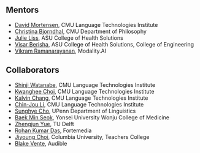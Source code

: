 ## Mentors
* [David Mortensen](https://www.cs.cmu.edu/~dmortens/), CMU Language Technologies Institute
* [Christina Bjorndhal](https://christinabjorndahl.com/), CMU Department of Philosophy
* [Julie Liss](https://search.asu.edu/profile/50291), ASU College of Health Solutions
* [Visar Berisha](https://scholar.google.com/citations?user=MQBn718AAAAJ&hl=en), ASU College of Health Solutions, College of Engineering
* [Vikram Ramanarayanan](https://www.vikramr.com/), Modality.AI

## Collaborators
* [Shinji Watanabe](https://scholar.google.com/citations?user=U5xRA6QAAAAJ&hl=en), CMU Language Technologies Institute
* [Kwanghee Choi](https://kwangheechoi.com), CMU Language Technologies Institute
* [Kalvin Chang](https://scholar.google.com/citations?user=AtEp3vUAAAAJ&hl=en), CMU Language Technologies Institute
* [Chin-Jou Li](https://www.linkedin.com/in/chin-jou-li), CMU Language Technologies Institute
* [Sunghye Cho](https://www.sunghyecho.com/), UPenn Department of Linguistics
* [Baek Min Seok](https://scholar.google.com/citations?hl=en&user=KGT1uKYAAAAJ), Yonsei University Wonju College of Medicine
* [Zhengjun Yue](https://www.tudelft.nl/en/ewi/over-de-faculteit/afdelingen/intelligent-systems/multimedia-computing/people/zhengjun-yue), TU Delft
* [Rohan Kumar Das](https://scholar.google.com/citations?hl=en&user=V8XFDQcAAAAJ), Fortemedia
* [Jiyoung Choi](https://www.linkedin.com/in/jiyoung-choi-450b7071), Columbia University, Teachers College
* [Blake Vente](https://rvente.com/), Audible





